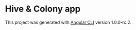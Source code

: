 # Hive & Colony app

This project was generated with [Angular CLI](https://github.com/angular/angular-cli) version 1.0.0-rc.2.

